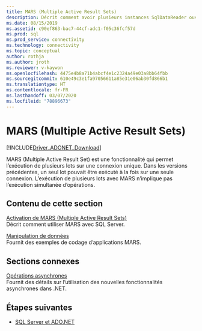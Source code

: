 ```yaml
---
title: MARS (Multiple Active Result Sets)
description: Décrit comment avoir plusieurs instances SqlDataReader ouvertes sur une connexion lorsque chaque instance de SqlDataReader est démarrée à partir d’une commande distincte.
ms.date: 08/15/2019
ms.assetid: c90ef863-bac7-44cf-adc1-f05c36fcf57d
ms.prod: sql
ms.prod_service: connectivity
ms.technology: connectivity
ms.topic: conceptual
author: rothja
ms.author: jroth
ms.reviewer: v-kaywon
ms.openlocfilehash: 4475e4b8a71b4abcf4e1c2324a49e03a8bb64fbb
ms.sourcegitcommit: 610e49c3e1fa97056611a85e31e06ab30fd866b1
ms.translationtype: HT
ms.contentlocale: fr-FR
ms.lasthandoff: 03/07/2020
ms.locfileid: "78896673"
---
```

# <a name="multiple-active-result-sets-mars"></a>MARS (Multiple Active Result Sets)

[!INCLUDE[Driver_ADONET_Download](../../../includes/driver_adonet_download.md)]

MARS (Multiple Active Result Set) est une fonctionnalité qui permet l’exécution de plusieurs lots sur une connexion unique. Dans les versions précédentes, un seul lot pouvait être exécuté à la fois sur une seule connexion. L’exécution de plusieurs lots avec MARS n’implique pas l’exécution simultanée d’opérations.  
  
## <a name="in-this-section"></a>Contenu de cette section  
[Activation de MARS (Multiple Active Result Sets)](enable-multiple-active-result-sets.md)  
Décrit comment utiliser MARS avec SQL Server.  
  
[Manipulation de données](manipulate-data.md)  
Fournit des exemples de codage d’applications MARS.  
  
## <a name="related-sections"></a>Sections connexes  
[Opérations asynchrones](asynchronous-operations.md)  
Fournit des détails sur l’utilisation des nouvelles fonctionnalités asynchrones dans .NET.  
  
## <a name="next-steps"></a>Étapes suivantes
- [SQL Server et ADO.NET](index.md)
